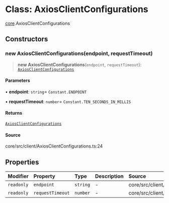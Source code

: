 # Class: AxiosClientConfigurations

[core](../index.md).AxiosClientConfigurations

## Constructors

### new AxiosClientConfigurations(endpoint, requestTimeout)

> **new AxiosClientConfigurations**(`endpoint`, `requestTimeout`): [`AxiosClientConfigurations`](AxiosClientConfigurations.md)

#### Parameters

• **endpoint**: `string`= `Constant.ENDPOINT`

• **requestTimeout**: `number`= `Constant.TEN_SECONDS_IN_MILLIS`

#### Returns

[`AxiosClientConfigurations`](AxiosClientConfigurations.md)

#### Source

core/src/client/AxiosClientConfigurations.ts:24

## Properties

| Modifier | Property | Type | Description | Source |
| :------ | :------ | :------ | :------ | :------ |
| `readonly` | `endpoint` | `string` | - | core/src/client/AxiosClientConfigurations.ts:25 |
| `readonly` | `requestTimeout` | `number` | - | core/src/client/AxiosClientConfigurations.ts:26 |

